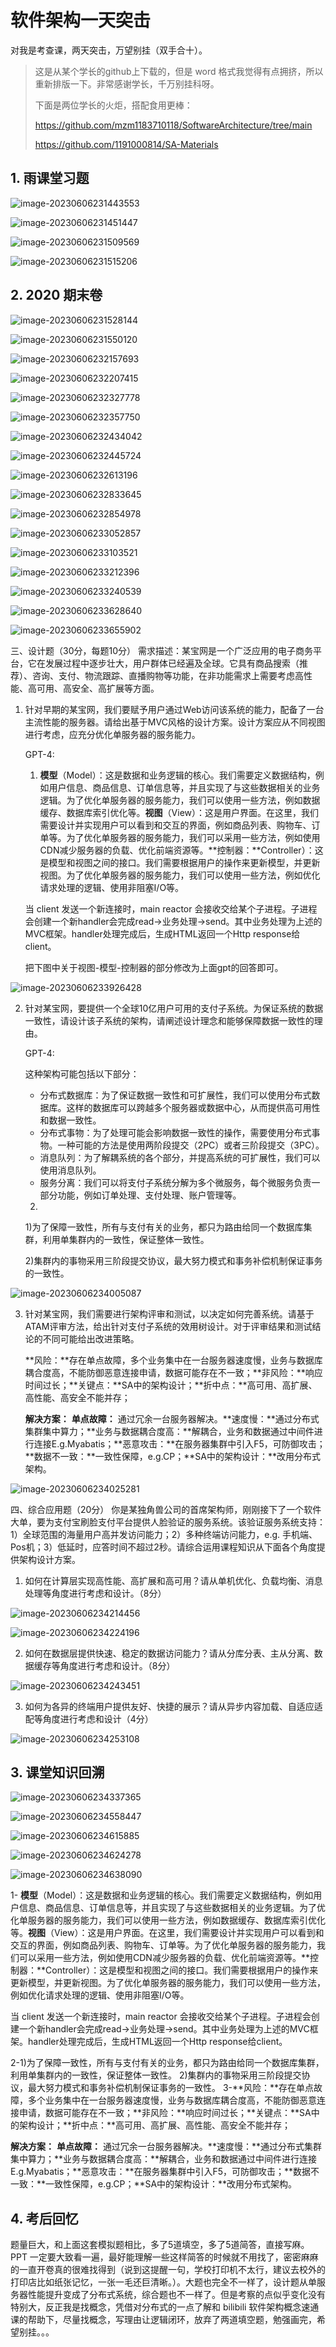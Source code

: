 # 软件架构一天突击

对我是考查课，两天突击，万望别挂（双手合十）。

>   这是从某个学长的github上下载的，但是 word 格式我觉得有点拥挤，所以重新排版一下。非常感谢学长，千万别挂科呀。
>
>   下面是两位学长的火炬，搭配食用更棒：
>
>   https://github.com/mzm1183710118/SoftwareArchitecture/tree/main
>
>   https://github.com/1191000814/SA-Materials

## 1. 雨课堂习题

 ![image-20230606231443553](期末题/image-20230606231443553.png)

![image-20230606231451447](期末题/image-20230606231451447.png)

![image-20230606231509569](期末题/image-20230606231509569.png)

 ![image-20230606231515206](期末题/image-20230606231515206.png)



## 2. 2020 期末卷

![image-20230606231528144](期末题/image-20230606231528144.png)

 ![image-20230606231550120](期末题/image-20230606231550120.png)

 ![image-20230606232157693](期末题/image-20230606232157693.png)

 ![image-20230606232207415](期末题/image-20230606232207415.png)

 ![image-20230606232327778](期末题/image-20230606232327778.png)

 ![image-20230606232357750](期末题/image-20230606232357750.png)

 ![image-20230606232434042](期末题/image-20230606232434042.png)

![image-20230606232445724](期末题/image-20230606232445724.png)

 ![image-20230606232613196](期末题/image-20230606232613196.png)

 ![image-20230606232833645](期末题/image-20230606232833645.png)

 ![image-20230606232854978](期末题/image-20230606232854978.png)

 ![image-20230606233052857](期末题/image-20230606233052857.png)

![image-20230606233103521](期末题/image-20230606233103521.png)

![image-20230606233212396](期末题/image-20230606233212396.png)

![image-20230606233240539](期末题/image-20230606233240539.png)

 ![image-20230606233628640](期末题/image-20230606233628640.png)

 ![image-20230606233655902](期末题/image-20230606233655902.png)

三、设计题（30分，每题10分）
需求描述：某宝网是一个广泛应用的电子商务平台，它在发展过程中逐步壮大，用户群体已经遍及全球。它具有商品搜索（推荐）、咨询、支付、物流跟踪、直播购物等功能，在非功能需求上需要考虑高性能、高可用、高安全、高扩展等方面。

1. 针对早期的某宝网，我们要赋予用户通过Web访问该系统的能力，配备了一台主流性能的服务器。请给出基于MVC风格的设计方案。设计方案应从不同视图进行考虑，应充分优化单服务器的服务能力。

    GPT-4:

    1. **模型**（Model）：这是数据和业务逻辑的核心。我们需要定义数据结构，例如用户信息、商品信息、订单信息等，并且实现了与这些数据相关的业务逻辑。为了优化单服务器的服务能力，我们可以使用一些方法，例如数据缓存、数据库索引优化等。**视图**（View）：这是用户界面。在这里，我们需要设计并实现用户可以看到和交互的界面，例如商品列表、购物车、订单等。为了优化单服务器的服务能力，我们可以采用一些方法，例如使用CDN减少服务器的负载、优化前端资源等。**控制器：**Controller）：这是模型和视图之间的接口。我们需要根据用户的操作来更新模型，并更新视图。为了优化单服务器的服务能力，我们可以使用一些方法，例如优化请求处理的逻辑、使用非阻塞I/O等。
    
    当 client 发送一个新连接时，main reactor 会接收交给某个子进程。子进程会创建一个新handler会完成read->业务处理->send。其中业务处理为上述的MVC框架。handler处理完成后，生成HTML返回一个Http response给client。

    把下图中关于视图-模型-控制器的部分修改为上面gpt的回答即可。

![image-20230606233926428](期末题/image-20230606233926428.png)

2. 针对某宝网，要提供一个全球10亿用户可用的支付子系统。为保证系统的数据一致性，请设计该子系统的架构，请阐述设计理念和能够保障数据一致性的理由。

    GPT-4:

    这种架构可能包括以下部分：

    *   分布式数据库：为了保证数据一致性和可扩展性，我们可以使用分布式数据库。这样的数据库可以跨越多个服务器或数据中心，从而提供高可用性和数据一致性。
    *   分布式事物：为了处理可能会影响数据一致性的操作，需要使用分布式事物。一种可能的方法是使用两阶段提交（2PC）或者三阶段提交（3PC）。
    *   消息队列：为了解耦系统的各个部分，并提高系统的可扩展性，我们可以使用消息队列。
    *   服务分离：我们可以将支付子系统分解为多个微服务，每个微服务负责一部分功能，例如订单处理、支付处理、账户管理等。
    
    2.
    
    1)为了保障一致性，所有与支付有关的业务，都只为路由给同一个数据库集群，利用单集群内的一致性，保证整体一致性。
    
    2)集群内的事物采用三阶段提交协议，最大努力模式和事务补偿机制保证事务的一致性。

 ![image-20230606234005087](期末题/image-20230606234005087.png)

3. 针对某宝网，我们需要进行架构评审和测试，以决定如何完善系统。请基于ATAM评审方法，给出针对支付子系统的效用树设计。对于评审结果和测试结论的不同可能给出改进策略。

    **风险：**存在单点故障，多个业务集中在一台服务器速度慢，业务与数据库耦合度高，不能防御恶意连接申请，数据可能存在不一致；**非风险：**响应时间过长；**关键点：**SA中的架构设计；**折中点：**高可用、高扩展、高性能、高安全不能并存；

    **解决方案：** **单点故障：** 通过冗余一台服务器解决。**速度慢：**通过分布式集群集中算力；**业务与数据耦合度高：**解耦合，业务和数据通过中间件进行连接E.g.Myabatis；**恶意攻击：**在服务器集群中引入F5，可防御攻击；**数据不一致：**一致性保障，e.g.CP；**SA中的架构设计：**改用分布式架构。

  ![image-20230606234025281](期末题/image-20230606234025281.png)

四、综合应用题（20分）
你是某独角兽公司的首席架构师，刚刚接下了一个软件大单，要为支付宝刷脸支付平台提供人脸验证的服务系统。该验证服务系统支持：1）全球范围的海量用户高并发访问能力；2）多种终端访问能力，e.g. 手机端、Pos机；3）低延时，应答时间不超过2秒。请综合运用课程知识从下面各个角度提供架构设计方案。

1. 如何在计算层实现高性能、高扩展和高可用？请从单机优化、负载均衡、消息处理等角度进行考虑和设计。（8分）

  ![image-20230606234214456](期末题/image-20230606234214456.png)

  ![image-20230606234224196](期末题/image-20230606234224196.png)

2. 如何在数据层提供快速、稳定的数据访问能力？请从分库分表、主从分离、数据缓存等角度进行考虑和设计。（8分）

  ![image-20230606234243451](期末题/image-20230606234243451.png)

3. 如何为各异的终端用户提供友好、快捷的展示？请从异步内容加载、自适应适配等角度进行考虑和设计（4分）

  ![image-20230606234253108](期末题/image-20230606234253108.png)

## 3. 课堂知识回溯

![image-20230606234337365](期末题/image-20230606234337365.png)

![image-20230606234558447](期末题/image-20230606234558447.png)

![image-20230606234615885](期末题/image-20230606234615885.png)

![image-20230606234624278](期末题/image-20230606234624278.png)

![image-20230606234638090](期末题/image-20230606234638090.png)

1- **模型**（Model）：这是数据和业务逻辑的核心。我们需要定义数据结构，例如用户信息、商品信息、订单信息等，并且实现了与这些数据相关的业务逻辑。为了优化单服务器的服务能力，我们可以使用一些方法，例如数据缓存、数据库索引优化等。**视图**（View）：这是用户界面。在这里，我们需要设计并实现用户可以看到和交互的界面，例如商品列表、购物车、订单等。为了优化单服务器的服务能力，我们可以采用一些方法，例如使用CDN减少服务器的负载、优化前端资源等。**控制器：**Controller）：这是模型和视图之间的接口。我们需要根据用户的操作来更新模型，并更新视图。为了优化单服务器的服务能力，我们可以使用一些方法，例如优化请求处理的逻辑、使用非阻塞I/O等。

当 client 发送一个新连接时，main reactor 会接收交给某个子进程。子进程会创建一个新handler会完成read->业务处理->send。其中业务处理为上述的MVC框架。handler处理完成后，生成HTML返回一个Http response给client。

2-1)为了保障一致性，所有与支付有关的业务，都只为路由给同一个数据库集群，利用单集群内的一致性，保证整体一致性。 2)集群内的事物采用三阶段提交协议，最大努力模式和事务补偿机制保证事务的一致性。
3-**风险：**存在单点故障，多个业务集中在一台服务器速度慢，业务与数据库耦合度高，不能防御恶意连接申请，数据可能存在不一致；**非风险：**响应时间过长；**关键点：**SA中的架构设计；**折中点：**高可用、高扩展、高性能、高安全不能并存；

**解决方案：** **单点故障：** 通过冗余一台服务器解决。**速度慢：**通过分布式集群集中算力；**业务与数据耦合度高：**解耦合，业务和数据通过中间件进行连接E.g.Myabatis；**恶意攻击：**在服务器集群中引入F5，可防御攻击；**数据不一致：**一致性保障，e.g.CP；**SA中的架构设计：**改用分布式架构。

## 4. 考后回忆

题量巨大，和上面这套模拟题相比，多了5道填空，多了5道简答，直接写麻。PPT 一定要大致看一遍，最好能理解一些这样简答的时候就不用找了，密密麻麻的一直开卷真的很难找得到（说到这提醒一句，学校打印机不太行，建议去校外的打印店比如纸张记忆，一张一毛还巨清晰。）。大题也完全不一样了，设计题从单服务器性能提升变成了分布式系统，综合题也不一样了。但是考察的点似乎变化没有特别大，反正我是找概念，凭借对分布式的一点了解和 bilibili 软件架构概念速通课的帮助下，尽量找概念，写理由让逻辑闭环，放弃了两道填空题，勉强画完，希望别挂。。。
